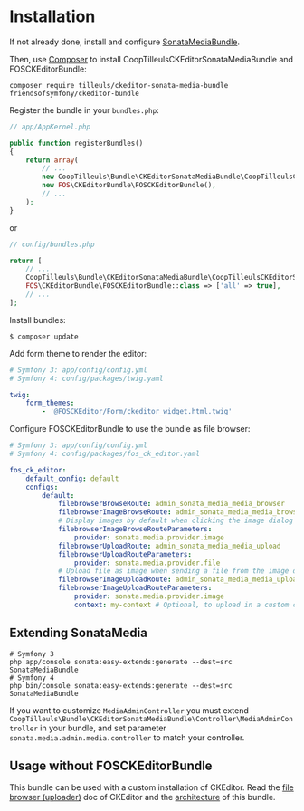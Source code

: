 # Installation

If not already done, install and configure [SonataMediaBundle](http://sonata-project.org/bundles/media/master/doc/index.html).

Then, use [Composer](https://getcomposer.org/) to install CoopTilleulsCKEditorSonataMediaBundle and FOSCKEditorBundle:

    composer require tilleuls/ckeditor-sonata-media-bundle friendsofsymfony/ckeditor-bundle

Register the bundle in your `bundles.php`:

```php
// app/AppKernel.php

public function registerBundles()
{
    return array(
        // ...
        new CoopTilleuls\Bundle\CKEditorSonataMediaBundle\CoopTilleulsCKEditorSonataMediaBundle(),
        new FOS\CKEditorBundle\FOSCKEditorBundle(),
        // ...
    );
}
```
or 

```php
// config/bundles.php

return [
    // ...
    CoopTilleuls\Bundle\CKEditorSonataMediaBundle\CoopTilleulsCKEditorSonataMediaBundle::class => ['all' => true],
    FOS\CKEditorBundle\FOSCKEditorBundle::class => ['all' => true],
    // ...
];
```

Install bundles:

```
$ composer update
```

Add form theme to render the editor:

```yaml
# Symfony 3: app/config/config.yml   
# Symfony 4: config/packages/twig.yaml

twig:
    form_themes:
        - '@FOSCKEditor/Form/ckeditor_widget.html.twig'
```

Configure FOSCKEditorBundle to use the bundle as file browser:

```yaml
# Symfony 3: app/config/config.yml
# Symfony 4: config/packages/fos_ck_editor.yaml

fos_ck_editor:
    default_config: default
    configs:
        default:
            filebrowserBrowseRoute: admin_sonata_media_media_browser
            filebrowserImageBrowseRoute: admin_sonata_media_media_browser
            # Display images by default when clicking the image dialog browse button
            filebrowserImageBrowseRouteParameters:
                provider: sonata.media.provider.image
            filebrowserUploadRoute: admin_sonata_media_media_upload
            filebrowserUploadRouteParameters:
                provider: sonata.media.provider.file
            # Upload file as image when sending a file from the image dialog
            filebrowserImageUploadRoute: admin_sonata_media_media_upload
            filebrowserImageUploadRouteParameters:
                provider: sonata.media.provider.image
                context: my-context # Optional, to upload in a custom context
```

## Extending SonataMedia

```
# Symfony 3
php app/console sonata:easy-extends:generate --dest=src SonataMediaBundle
# Symfony 4
php bin/console sonata:easy-extends:generate --dest=src SonataMediaBundle
```

If you want to customize `MediaAdminController` you must extend `CoopTilleuls\Bundle\CKEditorSonataMediaBundle\Controller\MediaAdminController` in your bundle, and set parameter `sonata.media.admin.media.controller` to match your controller.

## Usage without FOSCKEditorBundle

This bundle can be used with a custom installation of CKEditor.
Read the [file browser (uploader)](http://docs.cksource.com/CKEditor_3.x/Developers_Guide/File_Browser_(Uploader)) doc of CKEditor and the [architecture](architecture.md) of this bundle.
